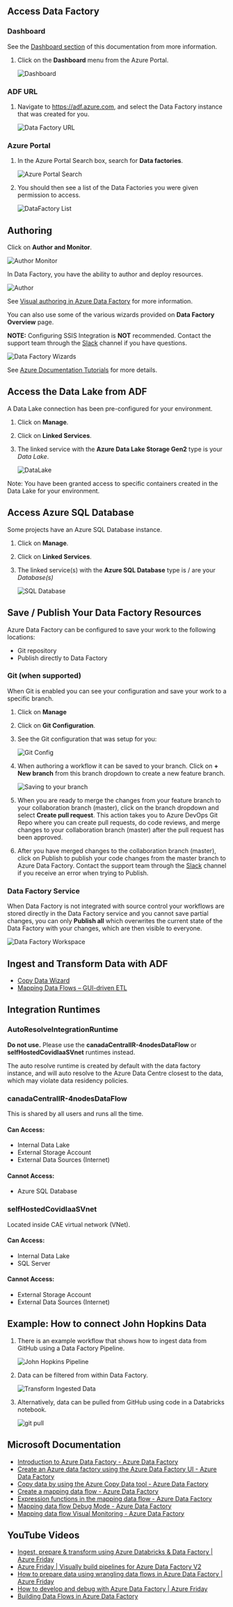 ## Access Data Factory
### Dashboard

See the [Dashboard section](Dashboards.md) of this documentation from more information. 

1. Click on the **Dashboard** menu from the Azure Portal.

    ![Dashboard](images/DataFactoryDashboard.png)  

### ADF URL

1. Navigate to https://adf.azure.com, and select the Data Factory instance that was created for you.  

    ![Data Factory URL](images/DataFactorySelect.png) 

### Azure Portal
1. In the Azure Portal Search box, search for **Data factories**.  

    ![Azure Portal Search](images/DataFactoryPortalSearch.png)  

2. You should then see a list of the Data Factories you were given permission to access.  

    ![DataFactory List](images/DataFactoryPortalList.png)    

## Authoring
Click on **Author and Monitor**.  

![Author Monitor](images/DataFactoryAuthorMonitor.png)  

In Data Factory, you have the ability to author and deploy resources.     

![Author](images/DataFactoryAuthor.png)  

See [Visual authoring in Azure Data Factory](https://docs.microsoft.com/en-us/azure/data-factory/author-visually) for more information.  

You can also use some of the various wizards provided on **Data Factory Overview** page.

**NOTE:** Configuring SSIS Integration is **NOT** recommended. Contact the support team through the [Slack](https://cae-eac.slack.com) channel if you have questions.

![Data Factory Wizards](images/DataFactoryWizards.png)  

See [Azure Documentation Tutorials](https://docs.microsoft.com/en-us/azure/data-factory/introduction) for more details.  

## Access the Data Lake from ADF
A Data Lake connection has been pre-configured for your environment.   

1. Click on **Manage**.  

2. Click on **Linked Services**.  

3. The linked service with the **Azure Data Lake Storage Gen2** type is your _Data Lake_.  

    ![DataLake](images/DataFactoryDataLake.png)  

Note: You have been granted access to specific containers created in the Data Lake for your environment.

## Access Azure SQL Database
Some projects have an Azure SQL Database instance.  

1. Click on **Manage**.  

2. Click on **Linked Services**.  

3. The linked service(s) with the **Azure SQL Database** type is / are your _Database(s)_  

    ![SQL Database](images/DataFactorySQLDatabase2.png)

## Save / Publish Your Data Factory Resources
Azure Data Factory can be configured to save your work to the following locations:  
- Git repository 
- Publish directly to Data Factory

### Git (when supported)
When Git is enabled you can see your configuration and save your work to a specific branch.  

1. Click on **Manage**  

2. Click on **Git Configuration**.  

3. See the Git configuration that was setup for you:   

    ![Git Config](images/DataFactoryAzureGit.png)  

4. When authoring a workflow it can be saved to your branch. Click on **+ New branch** from this branch dropdown to create a new feature branch.   

    ![Saving to your branch](images/DataFactorySaveBranch.png)  

5. When you are ready to merge the changes from your feature branch to your collaboration branch (master), click on the branch dropdown and select **Create pull request**. This action takes you to Azure DevOps Git Repo where you can create pull requests, do code reviews, and merge changes to your collaboration branch (master) after the pull request has been approved.  

6. After you have merged changes to the collaboration branch (master), click on Publish to publish your code changes from the master branch to Azure Data Factory. Contact the support team through the [Slack](https://cae-eac.slack.com) channel if you receive an error when trying to Publish.  

### Data Factory Service
When Data Factory is not integrated with source control your workflows are stored directly in the Data Factory service and you cannot save partial changes, you can only **Publish all** which overwrites the current state of the Data Factory with your changes, which are then visible to everyone.    

![Data Factory Workspace](images/DataFactorySaveNoGit.png)

## Ingest and Transform Data with ADF 
- [Copy Data Wizard](https://docs.microsoft.com/en-us/azure/data-factory/quickstart-create-data-factory-copy-data-tool#start-the-copy-data-tool) 
- [Mapping Data Flows – GUI-driven ETL](https://docs.microsoft.com/en-us/azure/data-factory/tutorial-data-flow#create-a-pipeline-with-a-data-flow-activity )

## Integration Runtimes
### AutoResolveIntegrationRuntime
**Do not use.** Please use the **canadaCentralIR-4nodesDataFlow** or **selfHostedCovidIaaSVnet** runtimes instead.

The auto resolve runtime is created by default with the data factory instance, and will auto resolve to the Azure Data Centre closest to the data, which may violate data residency policies.
### canadaCentralIR-4nodesDataFlow 
This is shared by all users and runs all the time.
#### Can Access:
* Internal Data Lake 
* External Storage Account
* External Data Sources (Internet)
#### Cannot Access:
* Azure SQL Database
### selfHostedCovidIaaSVnet 
Located inside CAE virtual network (VNet). 
#### Can Access:
* Internal Data Lake
* SQL Server
#### Cannot Access:
* External Storage Account
* External Data Sources (Internet)

## Example: How to connect John Hopkins Data

1. There is an example workflow that shows how to ingest data from GitHub using a Data Factory Pipeline.  

    ![John Hopkins Pipeline](images/DataFactoryJohnhopkinspipeline.png)  

2. Data can be filtered from within Data Factory.  

    ![Transform Ingested Data](images/transformData.png)

3. Alternatively, data can be pulled from GitHub using code in a Databricks notebook.  

    ![git pull](images/DataFactoryGitPull.png)

## Microsoft Documentation
- [Introduction to Azure Data Factory - Azure Data Factory](https://docs.microsoft.com/en-us/azure/data-factory/introduction)  
- [Create an Azure data factory using the Azure Data Factory UI - Azure Data Factory ](https://docs.microsoft.com/en-us/azure/data-factory/quickstart-create-data-factory-portal)  
- [Copy data by using the Azure Copy Data tool - Azure Data Factory](https://docs.microsoft.com/en-us/azure/data-factory/quickstart-create-data-factory-copy-data-tool)  
- [Create a mapping data flow - Azure Data Factory](https://docs.microsoft.com/en-us/azure/data-factory/data-flow-create)  
- [Expression functions in the mapping data flow - Azure Data Factory](https://docs.microsoft.com/en-us/azure/data-factory/data-flow-expression-functions)  
- [Mapping data flow Debug Mode - Azure Data Factory](https://docs.microsoft.com/en-us/azure/data-factory/concepts-data-flow-debug-mode)  
- [Mapping data flow Visual Monitoring - Azure Data Factory](https://docs.microsoft.com/en-us/azure/data-factory/concepts-data-flow-monitoring)  

## YouTube Videos
- [Ingest, prepare & transform using Azure Databricks & Data Factory | Azure Friday](https://www.youtube.com/watch?v=CZQOxPY7UuA)  
- [Azure Friday | Visually build pipelines for Azure Data Factory V2](https://www.youtube.com/watch?v=uS8xyqHql5I&t=4s)  
- [How to prepare data using wrangling data flows in Azure Data Factory | Azure Friday](https://www.youtube.com/watch?v=LKenBZYZaLA)  
- [How to develop and debug with Azure Data Factory | Azure Friday](https://www.youtube.com/watch?v=9tg5Rsoi5ic)  
- [Building Data Flows in Azure Data Factory](https://www.youtube.com/watch?v=kcsRrWT0hjU)
